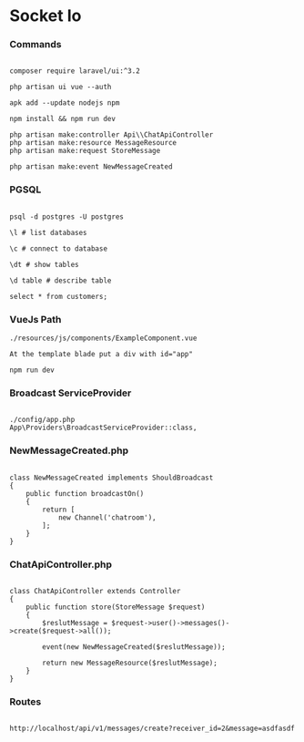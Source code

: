 # Socket Io

### Commands
```

composer require laravel/ui:^3.2

php artisan ui vue --auth

apk add --update nodejs npm

npm install && npm run dev

php artisan make:controller Api\\ChatApiController
php artisan make:resource MessageResource
php artisan make:request StoreMessage

php artisan make:event NewMessageCreated

```

### PGSQL
```

psql -d postgres -U postgres

\l # list databases

\c # connect to database

\dt # show tables

\d table # describe table

select * from customers;

```

### VueJs Path
```
./resources/js/components/ExampleComponent.vue

At the template blade put a div with id="app"

npm run dev

```

### Broadcast ServiceProvider
```

./config/app.php
App\Providers\BroadcastServiceProvider::class,

```

### NewMessageCreated.php
```

class NewMessageCreated implements ShouldBroadcast
{
    public function broadcastOn()
    {
        return [
            new Channel('chatroom'),
        ];
    }
}

```

### ChatApiController.php
```

class ChatApiController extends Controller
{
    public function store(StoreMessage $request)
    {
        $reslutMessage = $request->user()->messages()->create($request->all());

        event(new NewMessageCreated($reslutMessage));

        return new MessageResource($reslutMessage);
    }
}

```

### Routes
```

http://localhost/api/v1/messages/create?receiver_id=2&message=asdfasdf

```
